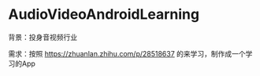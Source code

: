 # AudioVideoAndroidLearning

背景：投身音视频行业

需求：按照 https://zhuanlan.zhihu.com/p/28518637 的来学习，制作成一个学习的App

